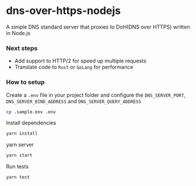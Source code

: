 # dns-over-https-nodejs

A simple DNS standard server that proxies to DoH(DNS over HTTPS) written in Node.js

### Next steps

- Add support to HTTP/2 for speed up multiple requests
- Translate code to `Rust` or `GoLang` for performance

### How to setup

Create a `.env` file in your project folder and configure the `DNS_SERVER_PORT`, `DNS_SERVER_BIND_ADDRESS` and `DNS_SERVER_QUERY_ADDRESS`

```sh
cp .sample.env .env
```

Install dependencies

```sh
yarn install
```

yarn server

```sh
yarn start
```

Run tests
```sh
yarn test
```
